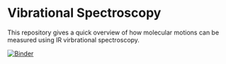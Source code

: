 # Vibrational Spectroscopy
This repository gives a quick overview of how molecular motions can be measured using IR virbrational spectroscopy.

[![Binder](https://mybinder.org/badge_logo.svg)](https://mybinder.org/v2/gh/meyresearch/vibrational_spectroscopy/master) 

